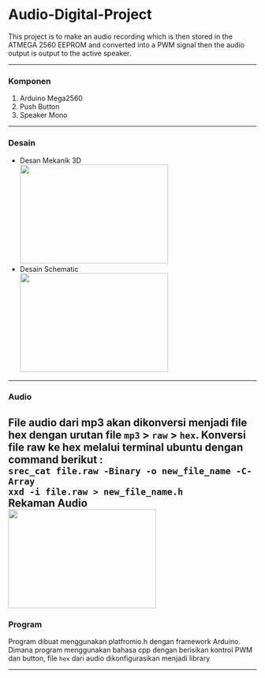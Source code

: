 # Audio-Digital-Project

This project is to make an audio recording which is then stored in the ATMEGA 2560 EEPROM and converted into a PWM signal then the audio output is output to the active speaker.

---
### Komponen
1. Arduino Mega2560
2. Push Button
3. Speaker Mono
---

### Desain
- Desan Mekanik 3D<br>
  <img src="https://github.com/HaqifalHS/Audio-Digital-Project/issues/3#issuecomment-2095189850" width="300" height="200">
- Desain Schematic<br>
  <img src="https://github.com/HaqifalHS/Audio-Digital-Project/issues/7#issuecomment-2106579813" width="300" height="200">
---

### Audio 
File audio dari mp3 akan dikonversi menjadi file hex dengan urutan file ```mp3``` > ```raw``` > ```hex```. Konversi file raw ke hex melalui terminal ubuntu dengan command berikut : <br>
```srec_cat file.raw -Binary -o new_file_name -C-Array```<br>
```xxd -i file.raw > new_file_name.h``` <br>
Rekaman Audio <br>
<img src="https://github.com/HaqifalHS/Audio-Digital-Project/blob/main/Audio/Audacity_Selamat%20datang.jpg" width="300" height="200">
---

### Program
Program dibuat menggunakan platfromio.h dengan framework Arduino. Dimana program menggunakan bahasa cpp dengan berisikan kontrol PWM dan button, file ```hex``` dari audio dikonfigurasikan menjadi library

---
